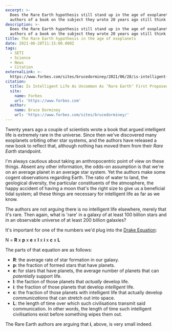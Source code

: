 ```yaml
---
excerpt: >-
  Does the Rare Earth hypothesis still stand up in the age of exoplanets? The
  authors of a book on the subject they wrote 20 years ago still think so.
description: >-
  Does the Rare Earth hypothesis still stand up in the age of exoplanets? The
  authors of a book on the subject they wrote 20 years ago still think so.
title: The Rare Earth hypothesis in the age of exoplanets
date: 2021-06-28T11:15:00.000Z
tags:
  - SETI
  - Science
  - News
  - Citation
externalLink: >-
  https://www.forbes.com/sites/brucedorminey/2021/06/28/is-intelligent-life-as-uncommon-as-rare-earth-first-proposed/
citation:
  title: Is Intelligent Life As Uncommon As ‘Rare Earth’ First Proposed?
  site:
    name: Forbes
    url: 'https://www.forbes.com'
  author:
    name: Bruce Dorminey
    url: 'https://www.forbes.com/sites/brucedorminey/'
---
```

Twenty years ago a couple of scientists wrote a book that argued intelligent life is extremely rare in the universe. Since then we've discovered many exoplanets orbiting other star systems, and the authors have released a new book to reflect that, although nothing has moved them from their *Rare Earth* standpoint.

I'm always cautious about taking an anthropocentric point of view on these things. Absent any other information, the odds-on assumption is that we're on an average planet in an average star system. Yet the authors make some cogent observations regarding Earth. The ratio of water to land, the geological diversity, the particular constituents of the atmosphere, the happy accident of having a moon that's the right size to give us a beneficial tidal system; all these things are necessary for intelligent life as far as we know.

The authors are not arguing there is no intelligent life elsewhere, merely that it's rare. Then again, what is 'rare' in a galaxy of at least 100 billion stars and in an observable universe of at least 200 billion galaxies?

It's important for one of the numbers we'd plug into the [Drake Equation](https://en.wikipedia.org/wiki/Drake_equation):

N = **R** x **p** x **e** x **l** x **i** x **c** x **L**

The parts of that equation are as follows:

* **R**: the average rate of star formation in our galaxy.
* **p**: the fraction of formed stars that have planets.
* **e**: for stars that have planets, the average number of planets that can _potentially_ support life.
* **l**: the faction of those planets that _actually_ develop life.
* **i**: the fraction of those planets that develop _intelligent_ life.
* **c**: the fraction of those planets with intelligent life that actually develop _communications_ that can stretch out into space.
* **L**: the length of time over which such civilisations transmit said communication. In other words, the length of time such intelligent civilisations exist before something wipes them out. 

The Rare Earth authors are arguing that **i**, above, is very small indeed.



